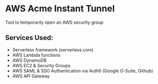 # AWS Acme Instant Tunnel

Tool to temporarily open an AWS security group

## Services Used:

- Serverless framework (serverless.com)
- AWS Lambda functions
- AWS DynamoDB
- AWS EC2 & Security Groups
- AWS SAML & SSO Authentication via Auth0 (Google G-Suite, Github)
- AWS API Gateway


